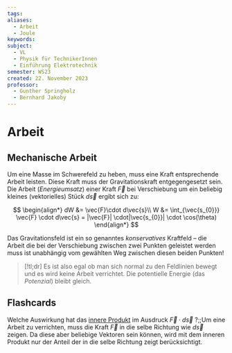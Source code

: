 ```yaml
---
tags: 
aliases:
  - Arbeit
  - Joule
keywords: 
subject:
  - VL
  - Physik für TechnikerInnen
  - Einführung Elektrotechnik
semester: WS23
created: 22. November 2023
professor:
  - Gunther Springholz
  - Bernhard Jakoby
---
```

 

# Arbeit

## Mechanische Arbeit

Um eine Masse im Schwerefeld zu heben, muss eine Kraft entsprechende Arbeit leisten.
Diese Kraft muss der Gravitationskraft entgegengesetzt sein. 
Die Arbeit (*Energieumsatz*) einer Kraft $\vec{F}$ bei Verschiebung um ein beliebig kleines (vektorielles) Stück $d\vec{s}$ ergibt sich zu:

$$
\begin{align*}
dW &= \vec{F}\cdot d\vec{s}\\
W &= \int_{\vec{s_{0}}} \vec{F} \cdot d\vec{s} = |\vec{F}| \cdot|\vec{s_{0}}| \cdot \cos(\theta)
\end{align*}
$$

Das Gravitationsfeld ist ein so genanntes *konservatives* Kraftfeld – die Arbeit die bei der Verschiebung zwischen zwei Punkten geleistet werden muss ist unabhängig vom gewählten Weg zwischen diesen beiden Punkten!

> [!tl;dr] Es ist also egal ob man sich normal zu den Feldlinien bewegt und es wird keine Arbeit verrichtet.
> Die potentielle Energie (das *Potenzial*) bleibt gleich.

## Flashcards

Welche Auswirkung hat das [innere Produkt](Skalarprodukt.md) im Ausdruck $\vec{F}\cdot d\vec{s}$ ?;;Um eine Arbeit zu verrichten, muss die Kraft $\vec{F}$ in die selbe Richtung wie $d\vec{s}$ zeigen. Da diese aber beliebige Vektoren sein können, wird mit dem inneren Produkt nur der Anteil der in die selbe Richtung zeigt berücksichtigt.
<!--SR:!2024-04-04,20,270-->
